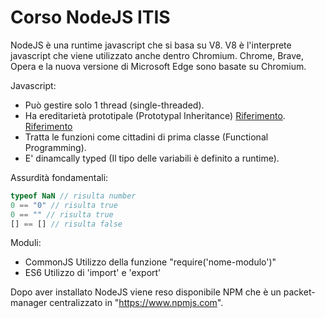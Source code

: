 # Corso NodeJS ITIS
NodeJS è una runtime javascript che si basa su V8.
V8 è l'interprete javascript che viene utilizzato anche dentro Chromium.
Chrome, Brave, Opera e la nuova versione di Microsoft Edge sono basate su Chromium.

Javascript:
- Può gestire solo 1 thread (single-threaded).
- Ha ereditarietà prototipale (Prototypal Inheritance)
   [Riferimento](https://javascript.info/prototype-inheritance).
   [Riferimento](https://developer.mozilla.org/en-US/docs/Web/JavaScript/Inheritance_and_the_prototype_chain)
- Tratta le funzioni come cittadini di prima classe (Functional Programming).
- E' dinamcally typed (Il tipo delle variabili è definito a runtime).

Assurdità fondamentali:
```javascript
typeof NaN // risulta number
0 == "0" // risulta true
0 == "" // risulta true
[] == [] // risulta false
```

Moduli:
- CommonJS
   Utilizzo della funzione "require('nome-modulo')"
- ES6
   Utilizzo di 'import' e 'export'

Dopo aver installato NodeJS viene reso disponibile NPM che è un packet-manager centralizzato in "https://www.npmjs.com".

